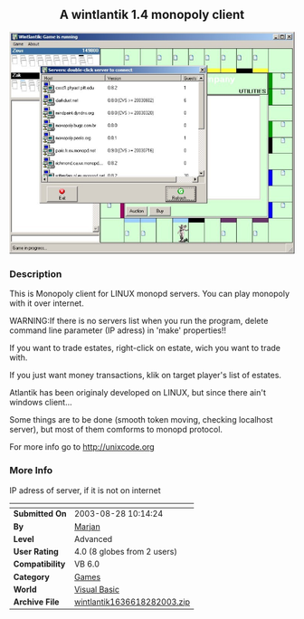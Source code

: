 ﻿<div align="center">

## A wintlantik 1\.4 monopoly client

<img src="PIC200382643720392.jpg">
</div>

### Description

This is Monopoly client for LINUX monopd servers. You can play monopoly with it over internet.

WARNING:If there is no servers list when you run the program, delete command line parameter (IP adress) in 'make' properties!!

If you want to trade estates, right-click on estate, wich you want to trade with.

If you just want money transactions, klik on target player's list of estates.

Atlantik has been originaly developed on LINUX, but since there ain't windows client...

Some things are to be done (smooth token moving, checking localhost server), but most of them comforms to monopd protocol.

For more info go to http://unixcode.org
 
### More Info
 
IP adress of server, if it is not on internet


<span>             |<span>
---                |---
**Submitted On**   |2003-08-28 10:14:24
**By**             |[Marjan](https://github.com/Planet-Source-Code/PSCIndex/blob/master/ByAuthor/marjan.md)
**Level**          |Advanced
**User Rating**    |4.0 (8 globes from 2 users)
**Compatibility**  |VB 6\.0
**Category**       |[Games](https://github.com/Planet-Source-Code/PSCIndex/blob/master/ByCategory/games__1-38.md)
**World**          |[Visual Basic](https://github.com/Planet-Source-Code/PSCIndex/blob/master/ByWorld/visual-basic.md)
**Archive File**   |[wintlantik1636618282003\.zip](https://github.com/Planet-Source-Code/marjan-a-wintlantik-1-4-monopoly-client__1-47974/archive/master.zip)








